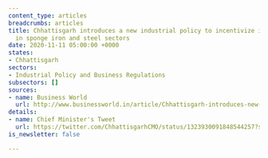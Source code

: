 ```yaml
---
content_type: articles
breadcrumbs: articles
title: Chhattisgarh introduces a new industrial policy to incentivize investments
  in sponge iron and steel sectors
date: 2020-11-11 05:00:00 +0000
states:
- Chhattisgarh
sectors:
- Industrial Policy and Business Regulations
subsectors: []
sources:
- name: Business World
  url: http://www.businessworld.in/article/Chhattisgarh-introduces-new-industrial-policy-for-investment-in-sponge-iron-steel-sector-/04-11-2020-339289/
details:
- name: Chief Minister's Tweet
  url: https://twitter.com/ChhattisgarhCMO/status/1323930091848544257?s=20
is_newsletter: false

---
```

